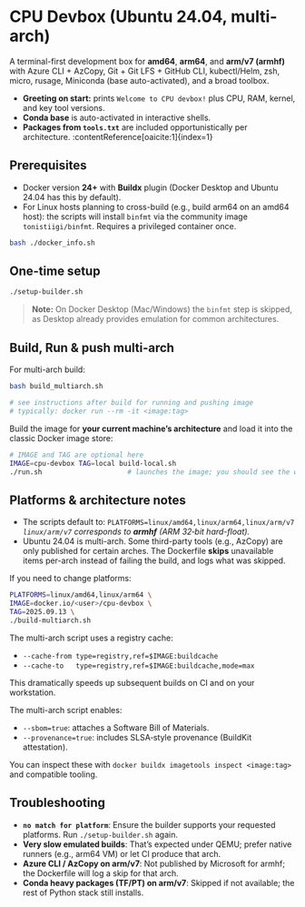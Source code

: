# CPU Devbox (Ubuntu 24.04, multi-arch)

A terminal-first development box for **amd64**, **arm64**, and **arm/v7 (armhf)** with Azure CLI + AzCopy, Git + Git LFS + GitHub CLI, kubectl/Helm, zsh, micro, rusage, Miniconda (base auto-activated), and a broad toolbox.

- **Greeting on start:** prints `Welcome to CPU devbox!` plus CPU, RAM, kernel, and key tool versions.
- **Conda base** is auto-activated in interactive shells.
- **Packages from `tools.txt`** are included opportunistically per architecture. :contentReference[oaicite:1]{index=1}

## Prerequisites

- Docker version **24+** with **Buildx** plugin (Docker Desktop and Ubuntu 24.04 has this by default).
- For Linux hosts planning to cross-build (e.g., build arm64 on an amd64 host): the scripts will install `binfmt` via the
  community image `tonistiigi/binfmt`. Requires a privileged container once.

```bash
bash ./docker_info.sh
 ```

## One-time setup

```bash
./setup-builder.sh
```

> **Note:** On Docker Desktop (Mac/Windows) the `binfmt` step is skipped, as Desktop already provides emulation for common architectures.

## Build, Run & push multi-arch

For multi-arch build:

```bash
bash build_multiarch.sh

# see instructions after build for running and pushing image
# typically: docker run --rm -it <image:tag>
```

Build the image for **your current machine’s architecture** and load it into the classic Docker image store:

```bash
# IMAGE and TAG are optional here
IMAGE=cpu-devbox TAG=local build-local.sh
./run.sh                     # launches the image; you should see the welcome banner
```
## Platforms & architecture notes

* The scripts default to:
  `PLATFORMS=linux/amd64,linux/arm64,linux/arm/v7`
  *`linux/arm/v7` corresponds to **armhf** (ARM 32‑bit hard-float).*
* Ubuntu 24.04 is multi-arch. Some third-party tools (e.g., AzCopy) are only published for certain arches. The Dockerfile **skips** unavailable items per-arch instead of failing the build, and logs what was skipped.

If you need to change platforms:

```bash
PLATFORMS=linux/amd64,linux/arm64 \
IMAGE=docker.io/<user>/cpu-devbox \
TAG=2025.09.13 \
./build-multiarch.sh
```

The multi-arch script uses a registry cache:

* `--cache-from type=registry,ref=$IMAGE:buildcache`
* `--cache-to   type=registry,ref=$IMAGE:buildcache,mode=max`

This dramatically speeds up subsequent builds on CI and on your workstation.

The multi-arch script enables:

* `--sbom=true`: attaches a Software Bill of Materials.
* `--provenance=true`: includes SLSA‑style provenance (BuildKit attestation).

You can inspect these with `docker buildx imagetools inspect <image:tag>` and compatible tooling.

## Troubleshooting

- **`no match for platform`**: Ensure the builder supports your requested platforms. Run `./setup-builder.sh` again.
- **Very slow emulated builds**: That’s expected under QEMU; prefer native runners (e.g., arm64 VM) or let CI produce that arch.
- **Azure CLI / AzCopy on arm/v7**: Not published by Microsoft for armhf; the Dockerfile will log a skip for that arch.
- **Conda heavy packages (TF/PT) on arm/v7**: Skipped if not available; the rest of Python stack still installs.
